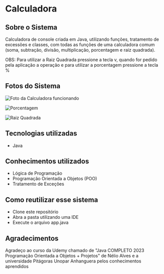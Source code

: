 # Calculadora

## Sobre o Sistema

Calculadora de console criada em Java, utilizando funções, tratamento de excessões e classes, com todas as funções de uma calculadora comum (soma, subtração, divisão, multiplicação, porcentagem e raiz quadrada).

OBS: Para utilizar a Raiz Quadrada pressione a tecla v, quando for pedido pela aplicação a operação 
e para utilizar a porcentagem pressione a tecla %

## Fotos do Sistema

![Foto da Calculadora funcionando](https://github.com/valdirsantos714/Calculadora_em_Java/blob/main/src/assets/aplicacao.PNG)

![Porcentagem](https://github.com/valdirsantos714/Calculadora_em_Java/blob/main/src/assets/porcentagem.PNG)

![Raiz Quadrada](https://github.com/valdirsantos714/Calculadora_em_Java/blob/main/src/assets/raiz%20quadrada.PNG)

## Tecnologias utilizadas
- Java

## Conhecimentos utilizados
- Lógica de Programação
- Programação Orientada a Objetos (POO)
- Tratamento de Exceções

## Como reutilizar esse sistema 

- Clone este repositório
- Abra a pasta utilizando uma IDE
- Execute o arquivo app.java

## Agradecimentos

Agradeço ao curso da Udemy chamado de "Java COMPLETO 2023 Programação Orientada a Objetos + Projetos" de Nélio Alves e a universidade Pitágoras Unopar Anhanguera pelos conhecimentos aprendidos
